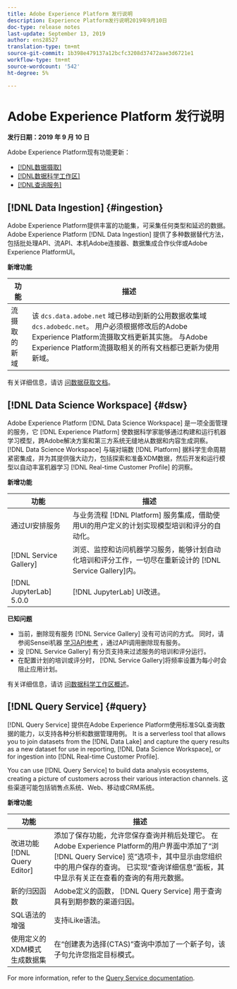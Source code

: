 ```yaml
---
title: Adobe Experience Platform 发行说明
description: Experience Platform发行说明2019年9月10日
doc-type: release notes
last-update: September 13, 2019
author: ens28527
translation-type: tm+mt
source-git-commit: 1b398e479137a12bcfc3208d37472aae3d6721e1
workflow-type: tm+mt
source-wordcount: '542'
ht-degree: 5%

---
```



# Adobe Experience Platform 发行说明

**发行日期：2019 年 9 月 10 日**

Adobe Experience Platform现有功能更新：

* [[!DNL数据摄取]](#ingestion)
* [[!DNL数据科学工作区]](#dsw)
* [[!DNL查询服务]](#query)

## [!DNL Data Ingestion] {#ingestion}

Adobe Experience Platform提供丰富的功能集，可采集任何类型和延迟的数据。 Adobe Experience Platform [!DNL Data Ingestion] 提供了多种数据替代方法，包括批处理API、流API、本机Adobe连接器、数据集成合作伙伴或Adobe Experience PlatformUI。

**新增功能**

| 功能 | 描述 |
| ----------- | ---------- |
| 流摄取的新域 | 该 `dcs.data.adobe.net` 域已移动到新的公用数据收集域 `dcs.adobedc.net`。 用户必须根据修改后的Adobe Experience Platform流摄取文档更新其实施。 与Adobe Experience Platform流摄取相关的所有文档都已更新为使用新域。 |

有关详细信息，请访 [问数据获取文档](../../ingestion/home.md)。

## [!DNL Data Science Workspace] {#dsw}

Adobe Experience Platform [!DNL Data Science Workspace] 是一项全面管理的服务，它 [!DNL Experience Platform] 使数据科学家能够通过构建和运行机器学习模型，跨Adobe解决方案和第三方系统无缝地从数据和内容生成洞察。 [!DNL Data Science Workspace] 与端对端数 [!DNL Platform] 据科学生命周期紧密集成，并为其提供强大动力，包括探索和准备XDM数据，然后开发和运行模型以自动丰富机器学习 [!DNL Real-time Customer Profile] 的洞察。

**新增功能**

| 功能 | 描述 |
| -----------| ---------- |
| 通过UI安排服务 | 与业务流程 [!DNL Platform] 服务集成，借助使用UI的用户定义的计划实现模型培训和评分的自动化。 |
| [!DNL Service Gallery] | 浏览、监控和访问机器学习服务，能够计划自动化培训和评分工作，一切尽在重新设计的 [!DNL Service Gallery]内。 |
| [!DNL JupyterLab] 5.0.0 | [!DNL JupyterLab] UI改进。 |

**已知问题**

* 当前，删除现有服务 [!DNL Service Gallery] 没有可访问的方式。 同时，请参阅Sensei机器 [学习API参考](https://www.adobe.io/apis/experienceplatform/home/api-reference.html#!acpdr/swagger-specs/sensei-ml-api.yaml) ，通过API调用删除现有服务。
* 没 [!DNL Service Gallery] 有分页支持来过滤服务的培训和评分运行。
* 在配置计划的培训或评分时， [!DNL Service Gallery]将频率设置为每小时会阻止应用计划。

有关详细信息，请访 [问数据科学工作区概述](../../data-science-workspace/home.md)。

## [!DNL Query Service] {#query}

[!DNL Query Service] 提供在Adobe Experience Platform使用标准SQL查询数据的能力，以支持各种分析和数据管理用例。 It is a serverless tool that allows you to join datasets from the [!DNL Data Lake] and capture the query results as a new dataset for use in reporting, [!DNL Data Science Workspace], or for ingestion into [!DNL Real-time Customer Profile].

You can use [!DNL Query Service] to build data analysis ecosystems, creating a picture of customers across their various interaction channels. 这些渠道可能包括销售点系统、Web、移动或CRM系统。

**新增功能**

| 功能 | 描述 |
| -----------| ---------- |
| 改进功能 [!DNL Query Editor] | 添加了保存功能，允许您保存查询并稍后处理它。 在Adobe Experience Platform的用户界面中添加了“浏 [!DNL Query Service] 览”选项卡，其中显示由您组织中的用户保存的查询。 已实现“查询详细信息”面板，其中显示有关正在查看的查询的有用元数据。 |
| 新的归因函数 | Adobe定义的函数， [!DNL Query Service] 用于查询具有到期参数的渠道归因。 |
| SQL语法的增强 | 支持iLike语法。 |
| 使用定义的XDM模式生成数据集 | 在“创建表为选择(CTAS)”查询中添加了一个新子句，该子句允许您指定目标模式。 |

For more information, refer to the [Query Service documentation](../../query-service/home.md).